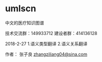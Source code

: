# umlscn
中文的医疗知识图谱

技术交流群：149933712
建设者群：414136128


2018-2-27
1.语义类型翻译
2.语义关系翻译



作者：
张子良 zhangziliang04@sina.com

